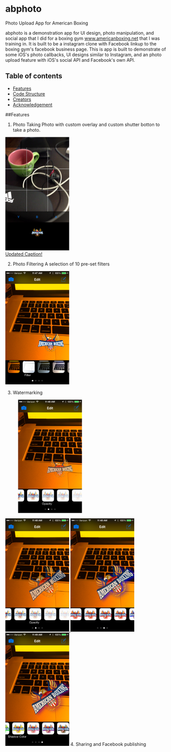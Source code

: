 # abphoto
Photo Upload App for American Boxing

abphoto is a demonstration app for UI design, photo manipulation, and social app that I did for a boxing gym www.americanboxing.net that I was training in.  It is built to be a instagram clone with Facebook linkup to the boxing gym's facebook business page.  This is app is built to demonstrate of some iOS's photo callbacks, UI designs similar to Instagram, and an photo upload feature with iOS's social API and Facebook's own API.  

## Table of contents

- [Features](#features)
- [Code Structure](#code)
- [Creators](#creators)
- [Acknowledgement](#acknowledge)

##Features
1. Photo Taking
Photo with custom overlay and custom shutter botton to take a photo.  
<span>
<a href="url">
  <img src="screenshots/camera%20overlay.PNG" height="355" width="200" >
  <figcaption>Updated Caption!</figcaption>
</a>
</span>

2. Photo Filtering
A selection of 10 pre-set filters
<span>
<a href="url"><img src="screenshots/filter.PNG" height="355" width="200" ></a>
</span>

3. Watermarking

<span>
<figure>
  <a href="screenshots/logo%20opacity.PNG">
    <img src="screenshots/logo%20opacity.PNG" height="355" width="200" alt="Change Logo Opacity from 100% to 20%" title="Change Logo Opacity">
  </a>

</figure>


<a href="screenshots/logo%20sizing%20rotation.PNG">
  <img src="screenshots/logo%20sizing%20rotation.PNG" height="355" width="200" alt="Moving sizing and rotation of watermark" title="Moving sizing and rotation of watermark">
</a>
<a href="screenshots/logo%20drop%20shadow.PNG"><img src="screenshots/logo%20drop%20shadow.PNG" height="355" width="200" ></a>
<a href="screenshots/logo%20drop%20shadow%202.PNG"><img src="screenshots/logo%20drop%20shadow%202.PNG" height="355" width="200" ></a>
</span>
4. Sharing and Facebook publishing 

